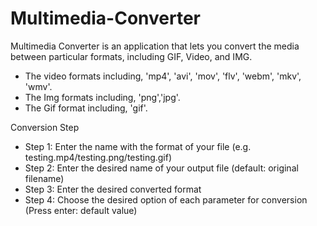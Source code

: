 # Multimedia-Converter
Multimedia Converter is an application that lets you convert the media between particular formats, including GIF, Video, and IMG. 
- The video formats including, 'mp4', 'avi', 'mov', 'flv', 'webm', 'mkv', 'wmv'.
- The Img formats including, 'png','jpg'.
- The Gif format including, 'gif'.

Conversion Step
- Step 1: Enter the name with the format of your file (e.g. testing.mp4/testing.png/testing.gif)
- Step 2: Enter the desired name of your output file (default: original filename)
- Step 3: Enter the desired converted format
- Step 4: Choose the desired option of each parameter for conversion (Press enter: default value)


